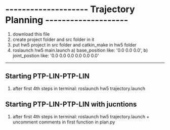 # -------------------- Trajectory Planning --------------------

1) download this file
2) create project folder and src folder in it
3) put hw5 project in src folder and catkin_make in hw5 folder
4) roslaunch hw5 main.launch 
a) base_position like: '0.0 0.0 0.0',
b) joint_postion like: '0.0 0.0 0.0 0.0 0.0 0.0'
  
  --------


## Starting PTP-LIN-PTP-LIN 
1) after first 4th steps in terminal: roslaunch hw5 trajectory.launch 



## Starting PTP-LIN-PTP-LIN with jucntions
1) after first 4th steps in terminal: roslaunch hw5 trajectory.launch + uncomment comments in first function in plan.py
